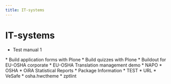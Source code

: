 ```yaml
---
title: IT-systems
---
```


# IT-systems

* Test manual 1
<div style="display:none" class="generated_start"></div>
* Build application forms with Plone
* Build quizzes with Plone
* Buildout for EU-OSHA corporate
* EU-OSHA Translation management demo
* NAPO
* OSHA
* OiRA Statistical Reports
* Package Information
* TEST
* URL
* VeSafe
* osha.hwctheme
* zptlint
<div style="display:none" class="generated_end"></div>